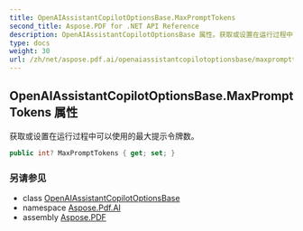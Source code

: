 ```yaml
---
title: OpenAIAssistantCopilotOptionsBase.MaxPromptTokens
second_title: Aspose.PDF for .NET API Reference
description: OpenAIAssistantCopilotOptionsBase 属性。获取或设置在运行过程中可以使用的最大提示令牌数
type: docs
weight: 30
url: /zh/net/aspose.pdf.ai/openaiassistantcopilotoptionsbase/maxprompttokens/
---
```

## OpenAIAssistantCopilotOptionsBase.MaxPromptTokens 属性

获取或设置在运行过程中可以使用的最大提示令牌数。

```csharp
public int? MaxPromptTokens { get; set; }
```

### 另请参见

* class [OpenAIAssistantCopilotOptionsBase](../)
* namespace [Aspose.Pdf.AI](../../../aspose.pdf.ai/)
* assembly [Aspose.PDF](../../../)